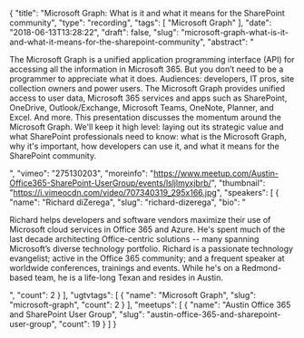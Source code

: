 {
  "title": "Microsoft Graph: What is it and what it means for the SharePoint community",
  "type": "recording",
  "tags": [
    "Microsoft Graph"
  ],
  "date": "2018-06-13T13:28:22",
  "draft": false,
  "slug": "microsoft-graph-what-is-it-and-what-it-means-for-the-sharepoint-community",
  "abstract": "<p>The Microsoft Graph is a unified application programming interface (API) for accessing all the information in Microsoft 365. But you don’t need to be a programmer to appreciate what it does. Audiences: developers, IT pros, site collection owners and power users. The Microsoft Graph provides unified access to user data, Microsoft 365 services and apps such as SharePoint, OneDrive, Outlook/Exchange, Microsoft Teams, OneNote, Planner, and Excel. And more. This presentation discusses the momentum around the Microsoft Graph. We'll keep it high level: laying out its strategic value and what SharePoint professionals need to know: what is the Microsoft Graph, why it's important, how developers can use it, and what it means for the SharePoint community.</p>",
  "vimeo": "275130203",
  "moreinfo": "https://www.meetup.com/Austin-Office365-SharePoint-UserGroup/events/lsljlmyxjbrb/",
  "thumbnail": "https://i.vimeocdn.com/video/707340319_295x166.jpg",
  "speakers": [
    {
      "name": "Richard diZerega",
      "slug": "richard-dizerega",
      "bio": "<p>Richard helps developers and software vendors maximize their use of Microsoft cloud services in Office 365 and Azure. He's spent much of the last decade architecting Office-centric solutions -- many spanning Microsoft’s diverse technology portfolio. Richard is a passionate technology evangelist; active in the Office 365 community; and a frequent speaker at worldwide conferences, trainings and events. While he's on a Redmond-based team, he is a life-long Texan and resides in Austin.</p>",
      "count": 2
    }
  ],
  "ugtvtags": [
    {
      "name": "Microsoft Graph",
      "slug": "microsoft-graph",
      "count": 2
    }
  ],
  "meetups": [
    {
      "name": "Austin Office 365 and SharePoint User Group",
      "slug": "austin-office-365-and-sharepoint-user-group",
      "count": 19
    }
  ]
}